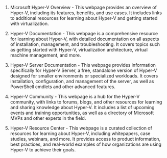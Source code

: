 

1. Microsoft Hyper-V Overview - This webpage provides an overview of Hyper-V, including its features, benefits, and use cases. It includes links to additional resources for learning about Hyper-V and getting started with virtualization.

2. Hyper-V Documentation - This webpage is a comprehensive resource for learning about Hyper-V, with detailed documentation on all aspects of installation, management, and troubleshooting. It covers topics such as getting started with Hyper-V, virtualization architecture, virtual machine management, and more.

3. Hyper-V Server Documentation - This webpage provides information specifically for Hyper-V Server, a free, standalone version of Hyper-V designed for smaller environments or specialized workloads. It covers installation, configuration, and management of the server, as well as PowerShell cmdlets and other advanced features.

4. Hyper-V Community - This webpage is a hub for the Hyper-V community, with links to forums, blogs, and other resources for learning and sharing knowledge about Hyper-V. It includes a list of upcoming events and training opportunities, as well as a directory of Microsoft MVPs and other experts in the field.

5. Hyper-V Resource Center - This webpage is a curated collection of resources for learning about Hyper-V, including whitepapers, case studies, webinars, and more. It provides access to product information, best practices, and real-world examples of how organizations are using Hyper-V to achieve their goals.